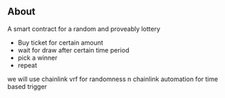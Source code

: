 ## About

A smart contract for a random and proveably lottery

- Buy ticket for certain amount
- wait for draw after certain time period
- pick a winner
- repeat

we will use chainlink vrf for randomness n chainlink automation for time based trigger
